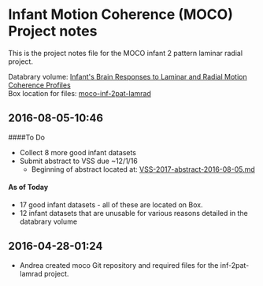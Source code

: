 # Infant Motion Coherence (MOCO) Project notes 

This is the project notes file for the MOCO infant 2 pattern laminar radial project.

Databrary volume: [Infant's Brain Responses to Laminar and Radial Motion Coherence Profiles](https://nyu.databrary.org/volume/146)  
Box location for files: [moco-inf-2pat-lamrad](https://psu.app.box.com/files/0/f/5376831405/moco-inf-2pat-lamrad)  

## 2016-08-05-10:46  

####To Do  
- Collect 8 more good infant datasets  
- Submit abstract to VSS due ~12/1/16  
   - Beginning of abstract located at: [VSS-2017-abstract-2016-08-05.md](https://psu.app.box.com/files/0/f/5376831405/moco-inf-2pat-lamrad)   

#### As of Today
- 17 good infant datasets - all of these are located on Box. 
- 12 infant datasets that are unusable for various reasons detailed in the databrary volume

## 2016-04-28-01:24

- Andrea created moco Git repository and required files for the inf-2pat-lamrad project.
